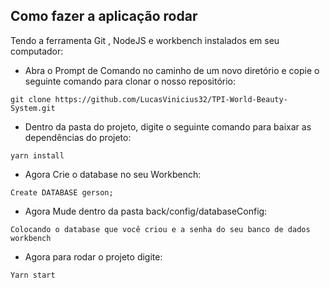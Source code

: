 ## Como fazer a aplicação rodar ##

Tendo a ferramenta Git , NodeJS e workbench instalados em seu computador:
- Abra o Prompt de Comando no caminho de um novo diretório e copie o seguinte comando para clonar o nosso repositório:

```
git clone https://github.com/LucasVinicius32/TPI-World-Beauty-System.git
```
- Dentro da pasta do projeto, digite o seguinte comando para baixar as dependências do projeto:
```
yarn install
```
- Agora Crie o database no seu Workbench:
``` 
Create DATABASE gerson;
``` 
- Agora Mude dentro da pasta back/config/databaseConfig:
```
Colocando o database que você criou e a senha do seu banco de dados workbench
```
- Agora para rodar o projeto digite:
```
Yarn start
```
